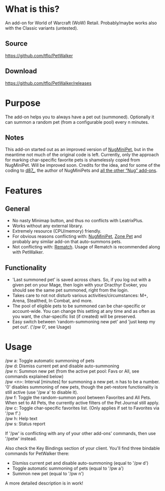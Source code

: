 # What is this?

An add-on for World of Warcraft (WoW) Retail. Probably/maybe works also with the Classic variants (untested).

## Source 

https://github.com/tflo/PetWalker

## Download

https://github.com/tflo/PetWalker/releases

# Purpose

The add-on helps you to always have a pet out (summoned). Optionally it can summon a random pet (from a configurable pool) every n minutes.

## Notes

This add-on started out as an improved version of [NugMiniPet](https://www.curseforge.com/wow/addons/nugminipet), but in the meantime not much of the original code is left. Currently, only the approach for marking char-specific favorite pets is shamelessly copied from NugMiniPet. Will be improved soon.
Credits for the idea, and for some of the coding to [d87_](https://www.curseforge.com/members/d87_/projects), the author of NugMiniPets and [all the other “Nug” add-ons](https://www.curseforge.com/members/d87_/projects).

# Features

## General

* No nasty Minimap button, and thus no conflicts with LeatrixPlus.
* Works without any external library.
* Extremely resource (CPU/memory) friendly.
* For obvious reasons conflicting with: [NugMiniPet](https://www.curseforge.com/wow/addons/nugminipet), [Zone Pet](https://www.curseforge.com/wow/addons/zonepet) and probably any similar add-on that auto-summons pets.
* Not conflicting with: [Rematch](https://www.curseforge.com/wow/addons/rematch). Usage of Rematch is recommended along with PetWalker.

## Functionality

* 'Last summoned pet' is saved across chars. So, if you log out with a given pet on your Mage, then login with your Dracthyr Evoker, you should see the same pet summoned, right from the login.
* Takes care to not not disturb various activities/circumstances: M+, Arena, Stealthed, In Combat, and more.
* The pool of eligible pets to be summoned can be char-specific or account-wide. You can change this setting at any time and as often as you want, the char-specific list (if created) will be preserved.
* Easy switch between 'random-summoning new pet' and 'just keep my pet out'. ('/pw 0', see Usage)

# Usage

/pw a: Toggle automatic summoning of pets  
/pw d: Dismiss current pet and disable auto-summoning  
/pw n: Summon new pet (from the active pet pool: Favs or All, see commands explained below)  
/pw \<n\>: Interval [minutes] for summoning a new pet. n has to be a number. '0' disables summoning of new pets, though the pet-restore functionality is still active (use '/pw a' to disable it).  
/pw f: Toggle the random-summon pool between Favorites and All Pets. When set to All Pets, the currently active filters of the Pet Journal still apply.  
/pw c: Toggle char-specific favorites list. (Only applies if set to Favorites via '/pw f'.)    
/pw h: Help text  
/pw s: Status report  

If '/pw' is conflicting with any of your other add-ons' commands, then use '/petw' instead.  

Also check the Key Bindings section of your client. You'll find three bindable commands for PetWalker there:
* Dismiss current pet and disable auto-summoning (equal to '/pw d')
* Toggle automatic summoning of pets (equal to '/pw a')
* Summon new pet (equal to '/pw n')   


A more detailed description is in work!


